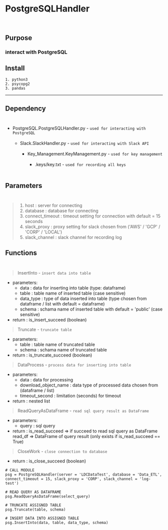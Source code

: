 # PostgreSQLHandler</br></br>

## Purpose
### interact with PostgreSQL

## Install
```
1. python3
2. psycopg2
3. pandas
```
***
## Dependency</br></br>      
- PostgreSQL.PostgreSQLHandler.py - `used for interacting with PostgreSQL`</br></br>   
    - Slack.SlackHandler.py - `used for interacting with Slack API`</br></br>     
        - Key_Management.KeyManagement.py - `used for key management`</br></br>     
            - .keys/key.txt - ```used for recording all keys```</br></br>

## Parameters</br></br>
>1. host            : server for connecting
>2. database        : database for connecting
>3. connect_timeout : timeout setting for connection with default = 15 seconds
>4. slack_proxy     : proxy setting for slack chosen from ('AWS' / 'GCP' / 'CORP' / 'LOCAL')
>5. slack_channel   : slack channel for recording log


## Functions</br></br>
>InsertInto - `insert data into table`
- parameters:
    - data      : data for inserting into table (type: dataframe)
    - table     : table name of inserted table (case sensitive)
    - data_type : type of data inserted into table (type chosen from dataframe / list with default = dataframe)
    - schema    : schama name of inserted table with default = 'public' (case sensitive)
- return : is_insert_succeed (boolean)

>Truncate - `truncate table`      
- parameters:
    - table  : table name of truncated table
    - schema : schama name of truncated table
- return : is_truncate_succeed (boolean)

>DataProcess - `process data for inserting into table`
- parameters:
    - data                 : data for processing
    - download_object_name : data type of processed data chosen from (dataframe / list)
    - timeout_second       : limitation (seconds) for timeout
- return : nested list

>ReadQueryAsDataFrame - `read sql query result as DataFrame`
- parameters:
    - query  : sql query
- return : is_read_succeed => if succeed to read sql query as DataFrame
           read_df => DataFrame of query result (only exists if is_read_succeed == True)

>CloseWork - `close connection to database`

- return : is_close_succeed (boolean)

```
# CALL MODULE
psg = PostgreSQLHandler(server = 'LDCDataTest', database = 'Data_ETL', connect_timeout = 15, slack_proxy = 'CORP', slack_channel = 'log-test')

# READ QUERY AS DATAFRAME
psg.ReadQueryAsDataFrame(select_query)

# TRUNCATE ASSIGNED TABLE
psg.Truncate(table, schema)

# INSERT DATA INTO ASSIGNED TABLE
psg.InsertInto(data, table, data_type, schema)
```